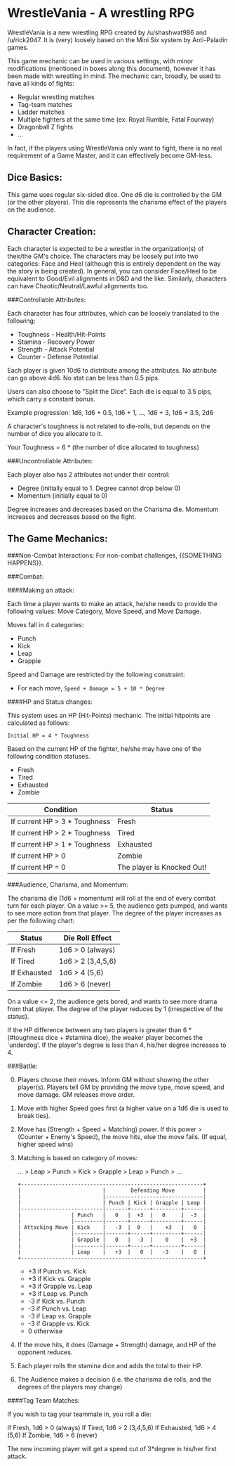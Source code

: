 WrestleVania - A wrestling RPG
==============================

WrestleVania is a new wrestling RPG created by /u/shashwat986 and /u/rick2047. It is (very) loosely based on the Mini Six system by Anti-Paladin games.

This game mechanic can be used in various settings, with minor modifications (mentioned in boxes along this document), however it has been made with wrestling in mind. The mechanic can, broadly, be used to have all kinds of fights:

* Regular wrestling matches
* Tag-team matches
* Ladder matches
* Multiple fighters at the same time (ex. Royal Rumble, Fatal Fourway)
* Dragonball Z fights
* ...

In fact, if the players using WrestleVania only want to fight, there is no real requirement of a Game Master, and it can effectively become GM-less.

Dice Basics:
------------

This game uses regular six-sided dice. One d6 die is controlled by the GM (or the other players). This die represents the charisma effect of the players on the audience.

Character Creation:
-------------------

Each character is expected to be a wrestler in the organization(s) of their/the GM's choice. The characters may be loosely put into two categories: Face and Heel (although this is entirely dependent on the way the story is being created). In general, you can consider Face/Heel to be equivalent to Good/Evil alignments in D&D and the like. Similarly, characters can have Chaotic/Neutral/Lawful alignments too.

###Controllable Attributes:

Each character has four attributes, which can be loosely translated to the following:

* Toughness - Health/Hit-Points
* Stamina - Recovery Power
* Strength - Attack Potential
* Counter - Defense Potential

Each player is given 10d6 to distribute among the attributes.
No attribute can go above 4d6. No stat can be less than 0.5 pips.

Users can also choose to "Split the Dice". Each die is equal to 3.5 pips, which carry a constant bonus.

Example progression: 1d6, 1d6 + 0.5, 1d6 + 1, ..., 1d6 + 3, 1d6 + 3.5, 2d6

A character's toughness is not related to die-rolls, but depends on the number of dice you allocate to it.

Your Toughness = 6 * (the number of dice allocated to toughness)

###Uncontrollable Attributes:

Each player also has 2 attributes not under their control:

* Degree (initially equal to 1. Degree cannot drop below 0)
* Momentum (initially equal to 0)

Degree increases and decreases based on the Charisma die.
Momentum increases and decreases based on the fight.


The Game Mechanics:
-------------------

###Non-Combat Interactions:
For non-combat challenges, {{SOMETHING HAPPENS}}.

###Combat:

####Making an attack:

Each time a player wants to make an attack, he/she needs to provide the following values: Move Category, Move Speed, and Move Damage.

Moves fall in 4 categories:
* Punch
* Kick
* Leap
* Grapple

Speed and Damage are restricted by the following constraint:

* For each move, `Speed + Damage = 5 + 10 * Degree`

####HP and Status changes:

This system uses an HP (Hit-Points) mechanic. The initial hitpoints are calculated as follows:

```
Initial HP = 4 * Toughness
```

Based on the current HP of the fighter, he/she may have one of the following condition statuses.

* Fresh
* Tired
* Exhausted
* Zombie

| Condition                      | Status                     |
|--------------------------------|----------------------------|
| If current HP > 3 * Toughness  | Fresh                      |
| If current HP > 2 * Toughness  | Tired                      |
| If current HP > 1 * Toughness  | Exhausted                  |
| If current HP > 0              | Zombie                     |
| If current HP = 0              | The player is Knocked Out! |

###Audience, Charisma, and Momentum:

The charisma die (1d6 + momentum) will roll at the end of every combat turn for each player. On a value >= 5, the audience gets pumped, and wants to see more action from that player. The degree of the player increases as per the following chart:

| Status       | Die Roll Effect   |
|--------------|-------------------|
| If Fresh     | 1d6 > 0 (always)  |
| If Tired     | 1d6 > 2 (3,4,5,6) |
| If Exhausted | 1d6 > 4 (5,6)     |
| If Zombie    | 1d6 > 6 (never)   |

On a value <= 2, the audience gets bored, and wants to see more drama from that player. The degree of the player reduces by 1 (irrespective of the status).

If the HP difference between any two players is greater than 6 * (#toughness dice + #stamina dice), the weaker player becomes the 'underdog'. If the player's degree is less than 4, his/her degree increases to 4.

###Battle:

0. Players choose their moves. Inform GM without showing the other player(s). Players tell GM by providing the move type, move speed, and move damage. GM releases move order.

1. Move with higher Speed goes first (a higher value on a 1d6 die is used to break ties).

2. Move has (Strength + Speed + Matching) power. If this power > (Counter + Enemy's Speed), the move hits, else the move fails. (If equal, higher speed wins)

3. Matching is based on category of moves:

   ... > Leap > Punch > Kick > Grapple > Leap > Punch > ...

   ```
   +----------------------------------------------------------+
   |                          |        Defending Move         |
   |                          |-------------------------------|
   |                          | Punch | Kick | Grapple | Leap |
   |--------------------------|-------+------+---------+------|
   |                | Punch   |   0   |  +3  |   0     |  -3  |
   |                |---------|-------+------+---------+------|
   | Attacking Move | Kick    |   -3  |  0   |    +3   |   0  |
   |                |---------|-------+------+---------+------|
   |                | Grapple |   0   |  -3  |    0    |  +3  |
   |                |---------|-------+------+---------+------|
   |                | Leap    |   +3  |   0  |   -3    |   0  |
   +----------------------------------------------------------+
   ```

   * +3 if Punch vs. Kick
   * +3 if Kick vs. Grapple
   * +3 if Grapple vs. Leap
   * +3 if Leap vs. Punch
   * -3 if Kick vs. Punch
   * -3 if Punch vs. Leap
   * -3 if Leap vs. Grapple
   * -3 if Grapple vs. Kick
   * 0 otherwise

4. If the move hits, it does (Damage + Strength) damage, and HP of the opponent reduces.

5. Each player rolls the stamina dice and adds the total to their HP.

6. The Audience makes a decision (i.e. the charisma die rolls, and the degrees of the players may change)

####Tag Team Matches:

If you wish to tag your teammate in, you roll a die:

If Fresh,       1d6 > 0 (always)
If Tired,       1d6 > 2 (3,4,5,6)
If Exhausted,   1d6 > 4 (5,6)
If Zombie,      1d6 > 6 (never)

The new incoming player will get a speed cut of 3*degree in his/her first attack.













